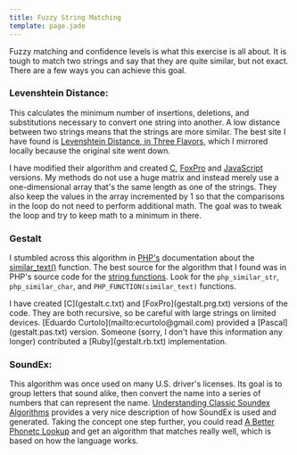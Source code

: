 ```yaml
---
title: Fuzzy String Matching
template: page.jade
---
```


Fuzzy matching and confidence levels is what this exercise is all about.  It is tough to match two strings and say that they are quite similar, but
not exact.  There are a few ways you can achieve this goal.

### Levenshtein Distance:

This calculates the minimum number of insertions, deletions, and substitutions necessary to convert one string into another.  A low distance between two strings means that the strings are more similar.  The best site I have found is [Levenshtein Distance, in Three Flavors](levenshtein.html), which I mirrored locally because the original site went down.

I have modified their algorithm and created [C](levenshtein.c.txt), [FoxPro](levenshtein.prg.txt) and [JavaScript](levenshtein.js) versions.  My methods do not use a huge matrix and instead merely use a one-dimensional array that's the same length as one of the strings.  They also keep the values in the array incremented by 1 so that the comparisons in the loop do not need to perform additional math.  The goal was to tweak the loop and try to keep math to a minimum in there.

### Gestalt

I stumbled across this algorithm in [PHP's](http://php.net/) documentation about the [similar_text()](http://php.net/manual/en/function.similar-text.php) function.  The best source for the algorithm that I found was in PHP's source code for the [string functions](http://cvs.php.net/co.php/php-src/ext/standard/string.c).  Look for the `php_similar_str`, `php_similar_char`, and `PHP_FUNCTION(similar_text)` functions.

<p>I have created [C](gestalt.c.txt) and [FoxPro](gestalt.prg.txt) versions of the code.  They are both recursive, so be careful with large strings on limited devices.  [Eduardo Curtolo](mailto:ecurtolo@gmail.com) provided a [Pascal](gestalt.pas.txt) version.  Someone (sorry, I don't have this information any longer) contributed a [Ruby](gestalt.rb.txt) implementation.

### SoundEx:

This algorithm was once used on many U.S. driver's licenses.  Its goal is to group letters that sound alike, then convert the name into a series of numbers that can represent the name.  [Understanding Classic Soundex Algorithms](http://www.creativyst.com/Doc/Articles/SoundEx1/SoundEx1.htm) provides a very nice description of how SoundEx is used and generated.  Taking the concept one step further, you could read [A Better Phonetc Lookup](http://www.lanw.com/java-showcase/a-better-phonetic-lookup/) and get an algorithm that matches really well, which is based on how the language works.
